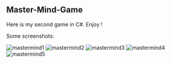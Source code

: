 ## Master-Mind-Game

Here is my second game in C#. 
Enjoy ! 

Some screenshots: 

![mastermind1](https://user-images.githubusercontent.com/20402746/49086717-7ee6d880-f255-11e8-98a7-dd874ead38ea.PNG)
![mastermind2](https://user-images.githubusercontent.com/20402746/49086718-7ee6d880-f255-11e8-8a0f-12a4a337a10c.PNG)
![mastermind3](https://user-images.githubusercontent.com/20402746/49086719-7ee6d880-f255-11e8-81b3-6c451d5b023b.PNG)
![mastermind4](https://user-images.githubusercontent.com/20402746/49086720-7ee6d880-f255-11e8-9f13-b4badd6a5902.PNG)
![mastermind5](https://user-images.githubusercontent.com/20402746/49086721-7f7f6f00-f255-11e8-91f4-a38ad9928df6.PNG)

